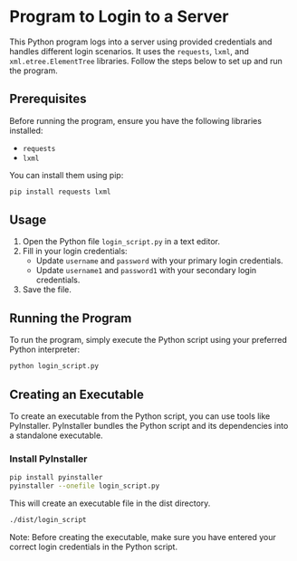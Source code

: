# Program to Login to a Server

This Python program logs into a server using provided credentials and handles different login scenarios. It uses the `requests`, `lxml`, and `xml.etree.ElementTree` libraries. Follow the steps below to set up and run the program.

## Prerequisites

Before running the program, ensure you have the following libraries installed:
- `requests`
- `lxml`

You can install them using pip:

```bash
pip install requests lxml
```
## Usage

1. Open the Python file `login_script.py` in a text editor.
2. Fill in your login credentials:
   - Update `username` and `password` with your primary login credentials.
   - Update `username1` and `password1` with your secondary login credentials.
3. Save the file.

## Running the Program

To run the program, simply execute the Python script using your preferred Python interpreter:

```bash
python login_script.py
```

## Creating an Executable

To create an executable from the Python script, you can use tools like PyInstaller. PyInstaller bundles the Python script and its dependencies into a standalone executable.

### Install PyInstaller

```bash
pip install pyinstaller
pyinstaller --onefile login_script.py
```
This will create an executable file in the dist directory.

```bash
./dist/login_script
```

Note:
Before creating the executable, make sure you have entered your correct login credentials in the Python script.
